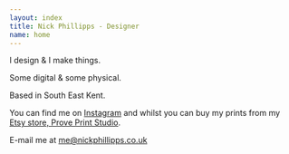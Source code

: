 ```yaml
---
layout: index
title: Nick Phillipps - Designer
name: home
---
```

<section id="what">
	<p>I design & I make things.</p>
	<p>Some digital & some physical.</p>
</section>
<section id="where">
	<p>Based in South East Kent.</p>
	<p>You can find me on <a href="http://instagram.com/nickphillipps">Instagram</a> and whilst you can buy my prints from my <a href="https://www.etsy.com/uk/shop/ProvePrintStudio">Etsy store, Prove Print Studio</a>.</p>
</section>	
<aside>
	<p>E-mail me at <a href="mailto:me@nickphillipps.co.uk">me@nickphillipps.co.uk</a></p>
</aside>

